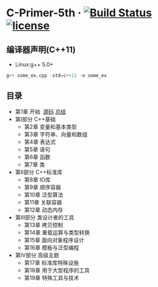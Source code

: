 # C-Primer-5th &middot; [![Build Status](https://travis-ci.org/xuyicpp/Cpp_Primer_5th.svg?branch=master)](https://travis-ci.org/xuyicpp/Cpp_Primer_5th) [![license](https://img.shields.io/github/license/mashape/apistatus.svg)](https://opensource.org/licenses/MIT)

## 编译器声明(C++11)
* Linux:g++ 5.0+
```python
g++ some_ex.cpp -std=c++11 -o some_ex
```

## 目录
- 第1章 开始  [源码](https://github.com/xuyicpp/Cpp_Primer_5th/tree/master/CH01) [总结]()
- 第Ⅰ部分 C++基础
  - 第2章 变量和基本类型
  - 第3章 字符串、向量和数组
  - 第4章 表达式
  - 第5章 语句
  - 第6章 函数
  - 第7章 类
- 第Ⅱ部分 C++标准库
  - 第8章 IO库
  - 第9章 顺序容器
  - 第10章 泛型算法
  - 第11章 关联容器
  - 第12章 动态内存
- 第Ⅲ部分 类设计者的工具
  - 第13章 拷贝控制
  - 第14章 重载运算与类型转换
  - 第15章 面向对象程序设计
  - 第16章 模板与泛型编程
- 第Ⅳ部分 高级主题
  - 第17章 标准库特殊设施
  - 第18章 用于大型程序的工具
  - 第19章 特殊工具与技术
